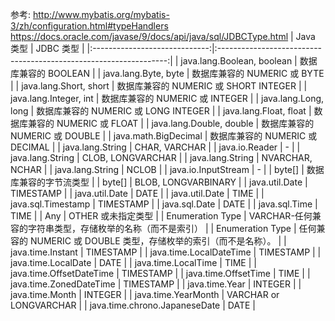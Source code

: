参考: http://www.mybatis.org/mybatis-3/zh/configuration.html#typeHandlers
https://docs.oracle.com/javase/9/docs/api/java/sql/JDBCType.html
|           Java 类型           |                             JDBC 类型                             |
|:-----------------------------:|:-----------------------------------------------------------------:|
|   java.lang.Boolean, boolean  |                        数据库兼容的 BOOLEAN                       |
|      java.lang.Byte, byte     |                    数据库兼容的 NUMERIC 或 BYTE                   |
|     java.lang.Short, short    |               数据库兼容的 NUMERIC 或 SHORT INTEGER               |
|     java.lang.Integer, int    |                  数据库兼容的 NUMERIC 或 INTEGER                  |
|      java.lang.Long, long     |                数据库兼容的 NUMERIC 或 LONG INTEGER               |
|     java.lang.Float, float    |                   数据库兼容的 NUMERIC 或 FLOAT                   |
|    java.lang.Double, double   |                   数据库兼容的 NUMERIC 或 DOUBLE                  |
|      java.math.BigDecimal     |                  数据库兼容的 NUMERIC 或 DECIMAL                  |
|        java.lang.String       |                           CHAR, VARCHAR                           |
|         java.io.Reader        |                                 -                                 |
|        java.lang.String       |                         CLOB, LONGVARCHAR                         |
|        java.lang.String       |                          NVARCHAR, NCHAR                          |
|        java.lang.String       |                               NCLOB                               |
|      java.io.InputStream      |                                 -                                 |
|             byte[]            |                       数据库兼容的字节流类型                      |
|             byte[]            |                        BLOB, LONGVARBINARY                        |
|         java.util.Date        |                             TIMESTAMP                             |
|         java.util.Date        |                                DATE                               |
|         java.util.Date        |                                TIME                               |
|       java.sql.Timestamp      |                             TIMESTAMP                             |
|         java.sql.Date         |                                DATE                               |
|         java.sql.Time         |                                TIME                               |
|              Any              |                         OTHER 或未指定类型                        |
|        Enumeration Type       |     VARCHAR-任何兼容的字符串类型，存储枚举的名称（而不是索引）    |
|        Enumeration Type       | 任何兼容的 NUMERIC 或 DOUBLE 类型，存储枚举的索引（而不是名称）。 |
|       java.time.Instant       |                             TIMESTAMP                             |
|    java.time.LocalDateTime    |                             TIMESTAMP                             |
|      java.time.LocalDate      |                                DATE                               |
|      java.time.LocalTime      |                                TIME                               |
|    java.time.OffsetDateTime   |                             TIMESTAMP                             |
|      java.time.OffsetTime     |                                TIME                               |
|    java.time.ZonedDateTime    |                             TIMESTAMP                             |
|         java.time.Year        |                              INTEGER                              |
|        java.time.Month        |                              INTEGER                              |
|      java.time.YearMonth      |                       VARCHAR or LONGVARCHAR                      |
| java.time.chrono.JapaneseDate |                                DATE                               |